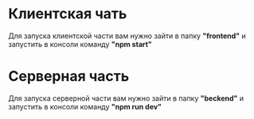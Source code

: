 # Клиентская чать
Для запуска клиентской части вам нужно зайти в папку **"frontend"** и запустить в консоли команду **"npm start"**

# Серверная часть
Для запуска серверной части вам нужно зайти в папку **"beckend"** и запустить в консоли команду **"npm run dev"**
